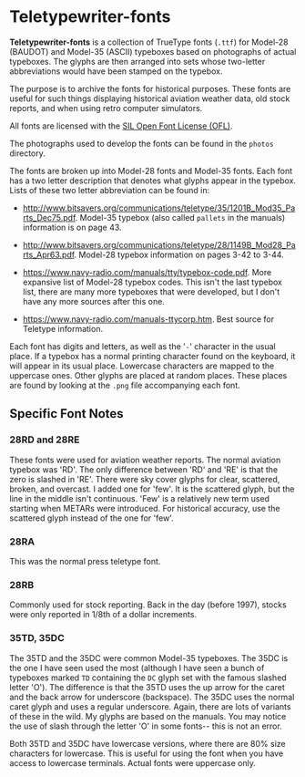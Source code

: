 # Teletypewriter-fonts

**Teletypewriter-fonts** is a collection of TrueType fonts (`.ttf`) for Model-28 (BAUDOT) and Model-35 (ASCII) typeboxes based on photographs of actual typeboxes. The glyphs are then arranged into sets whose two-letter abbreviations would have been stamped on the typebox.

The purpose is to archive the fonts for historical purposes. These fonts are useful for such things displaying historical aviation weather data, old stock reports, and when using retro computer simulators.

All fonts are licensed with the [SIL Open Font License (OFL)](https://scripts.sil.org/OFL).

The photographs used to develop the fonts can be found in the `photos` directory.

The fonts are broken up into Model-28 fonts and Model-35 fonts. Each font
has a two letter description that denotes what glyphs appear in the
typebox. Lists of these two letter abbreviation can be found in:

* http://www.bitsavers.org/communications/teletype/35/1201B_Mod35_Parts_Dec75.pdf.
Model-35 typebox (also called `pallets` in the manuals) information is on page 43.

* http://www.bitsavers.org/communications/teletype/28/1149B_Mod28_Parts_Apr63.pdf.
Model-28 typebox information on pages 3-42 to 3-44.

* https://www.navy-radio.com/manuals/tty/typebox-code.pdf.
More expansive list of Model-28 typebox codes. This isn't the last typebox list, there are many more typeboxes that were developed, but I don't have any more sources after this one.

* https://www.navy-radio.com/manuals-ttycorp.htm.
Best source for Teletype information.  

Each font has digits and letters, as well as the '`-`' character in the
usual place. If a typebox has a normal printing character found on the keyboard, it will appear in its usual place. Lowercase characters are mapped to the uppercase ones. Other glyphs are placed at random places.
These places are found by looking at the `.png` file accompanying each font.

## Specific Font Notes

### 28RD and 28RE

These fonts were used for aviation weather reports. The normal aviation typebox was 'RD'. The only difference between 'RD' and 'RE' is that the zero is
slashed in 'RE'. There were sky cover glyphs for clear, scattered, broken, and overcast. I added one for 'few'. It is the scattered glyph, but the line in the middle isn't continuous. 'Few' is a relatively new term used starting when METARs were introduced. For historical accuracy, use the scattered glyph instead of the one for 'few'.

### 28RA

This was the normal press teletype font.

### 28RB

Commonly used for stock reporting. Back in the day (before 1997), stocks were only reported in 1/8th of a dollar increments.

### 35TD, 35DC

The 35TD and the 35DC were common Model-35 typeboxes. The 35DC is the one I have seen used the most (although I have seen a bunch of typeboxes marked `TD` containing the `DC` glyph set with the famous slashed letter
'O'). The difference is that the 35TD uses the up arrow for the caret and the back arrow for underscore (backspace). The 35DC uses the normal caret glyph and uses a regular underscore. Again, there are lots of variants of these in the wild. My glyphs are based on the manuals. You may notice the use of slash through the letter 'O' in some fonts-- this is not an error.

Both 35TD and 35DC have lowercase versions, where there are 80% size characters for lowercase. This is useful for using the font when you have access to lowercase terminals. Actual fonts were uppercase only.
